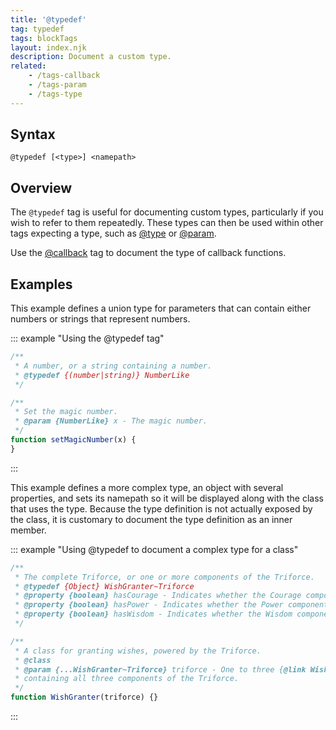 ```yaml
---
title: '@typedef'
tag: typedef
tags: blockTags
layout: index.njk
description: Document a custom type.
related:
    - /tags-callback
    - /tags-param
    - /tags-type
---
```


## Syntax

`@typedef [<type>] <namepath>`


## Overview

The `@typedef` tag is useful for documenting custom types, particularly if you wish to refer to them
repeatedly. These types can then be used within other tags expecting a type, such as
[@type][type-tag] or [@param][param-tag].

Use the [@callback][callback-tag] tag to document the type of callback functions.

[callback-tag]: /tags-callback
[param-tag]: /tags-param
[type-tag]: /tags-type


## Examples

This example defines a union type for parameters that can contain either numbers or strings that
represent numbers.

::: example "Using the @typedef tag"

```js
/**
 * A number, or a string containing a number.
 * @typedef {(number|string)} NumberLike
 */

/**
 * Set the magic number.
 * @param {NumberLike} x - The magic number.
 */
function setMagicNumber(x) {
}
```
:::

This example defines a more complex type, an object with several properties, and sets its
namepath so it will be displayed along with the class that uses the type. Because the type
definition is not actually exposed by the class, it is customary to document the type definition as
an inner member.

::: example "Using @typedef to document a complex type for a class"

```js
/**
 * The complete Triforce, or one or more components of the Triforce.
 * @typedef {Object} WishGranter~Triforce
 * @property {boolean} hasCourage - Indicates whether the Courage component is present.
 * @property {boolean} hasPower - Indicates whether the Power component is present.
 * @property {boolean} hasWisdom - Indicates whether the Wisdom component is present.
 */

/**
 * A class for granting wishes, powered by the Triforce.
 * @class
 * @param {...WishGranter~Triforce} triforce - One to three {@link WishGranter~Triforce} objects
 * containing all three components of the Triforce.
 */
function WishGranter(triforce) {}
```
:::

